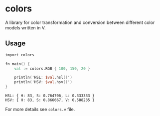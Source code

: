 # colors

A library for color transformation and conversion between different color models written in V.

## Usage

```v
import colors

fn main() {
    val := colors.RGB { 100, 150, 20 }

    println('HSL: $val.hsl()')
    println('HSV: $val.hsv()')
}
```

```
HSL: { H: 83, S: 0.764706, L: 0.333333 }
HSV: { H: 83, S: 0.866667, V: 0.588235 }
```

For more details see `colors.v` file.
